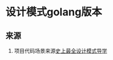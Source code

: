# 设计模式golang版本

## 来源

1. 项目代码场景来源[史上最全设计模式导学](https://blog.csdn.net/lovelion/article/details/17517213)
  

